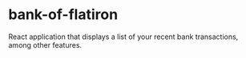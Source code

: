 # bank-of-flatiron
React application that displays a list of your recent bank transactions, among other features.
